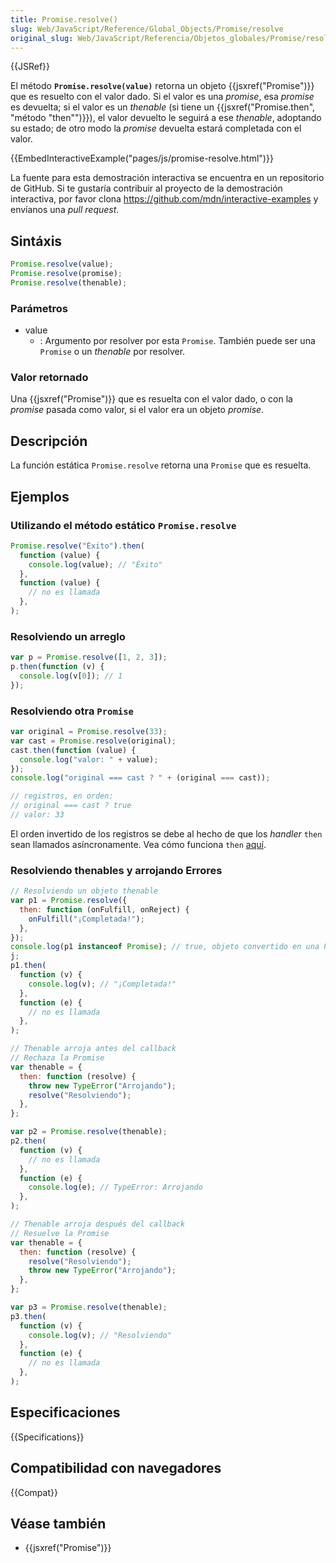 ```yaml
---
title: Promise.resolve()
slug: Web/JavaScript/Reference/Global_Objects/Promise/resolve
original_slug: Web/JavaScript/Referencia/Objetos_globales/Promise/resolve
---
```


{{JSRef}}

El método **`Promise.resolve(value)`** retorna un objeto {{jsxref("Promise")}} que es resuelto con el valor dado. Si el valor es una _promise_, esa _promise_ es devuelta; si el valor es un _thenable_ (si tiene un {{jsxref("Promise.then", "método \"then\"")}}), el valor devuelto le seguirá a ese _thenable_, adoptando su estado; de otro modo la _promise_ devuelta estará completada con el valor.

{{EmbedInteractiveExample("pages/js/promise-resolve.html")}}

La fuente para esta demostración interactiva se encuentra en un repositorio de GitHub. Si te gustaría contribuir al proyecto de la demostración interactiva, por favor clona <https://github.com/mdn/interactive-examples> y envíanos una _pull request_.

## Sintáxis

```js
Promise.resolve(value);
Promise.resolve(promise);
Promise.resolve(thenable);
```

### Parámetros

- value
  - : Argumento por resolver por esta `Promise`. También puede ser una `Promise` o un _thenable_ por resolver.

### Valor retornado

Una {{jsxref("Promise")}} que es resuelta con el valor dado, o con la _promise_ pasada como valor, si el valor era un objeto _promise_.

## Descripción

La función estática `Promise.resolve` retorna una `Promise` que es resuelta.

## Ejemplos

### Utilizando el método estático `Promise.resolve`

```js
Promise.resolve("Éxito").then(
  function (value) {
    console.log(value); // "Éxito"
  },
  function (value) {
    // no es llamada
  },
);
```

### Resolviendo un arreglo

```js
var p = Promise.resolve([1, 2, 3]);
p.then(function (v) {
  console.log(v[0]); // 1
});
```

### Resolviendo otra `Promise`

```js
var original = Promise.resolve(33);
var cast = Promise.resolve(original);
cast.then(function (value) {
  console.log("valor: " + value);
});
console.log("original === cast ? " + (original === cast));

// registros, en orden:
// original === cast ? true
// valor: 33
```

El orden invertido de los registros se debe al hecho de que los _handler_ `then` sean llamados asíncronamente. Vea cómo funciona `then` [aquí](/es/docs/Web/JavaScript/Reference/Global_Objects/Promise/then#Return_value).

### Resolviendo thenables y arrojando Errores

```js
// Resolviendo un objeto thenable
var p1 = Promise.resolve({
  then: function (onFulfill, onReject) {
    onFulfill("¡Completada!");
  },
});
console.log(p1 instanceof Promise); // true, objeto convertido en una Promise
j;
p1.then(
  function (v) {
    console.log(v); // "¡Completada!"
  },
  function (e) {
    // no es llamada
  },
);

// Thenable arroja antes del callback
// Rechaza la Promise
var thenable = {
  then: function (resolve) {
    throw new TypeError("Arrojando");
    resolve("Resolviendo");
  },
};

var p2 = Promise.resolve(thenable);
p2.then(
  function (v) {
    // no es llamada
  },
  function (e) {
    console.log(e); // TypeError: Arrojando
  },
);

// Thenable arroja después del callback
// Resuelve la Promise
var thenable = {
  then: function (resolve) {
    resolve("Resolviendo");
    throw new TypeError("Arrojando");
  },
};

var p3 = Promise.resolve(thenable);
p3.then(
  function (v) {
    console.log(v); // "Resolviendo"
  },
  function (e) {
    // no es llamada
  },
);
```

## Especificaciones

{{Specifications}}

## Compatibilidad con navegadores

{{Compat}}

## Véase también

- {{jsxref("Promise")}}
